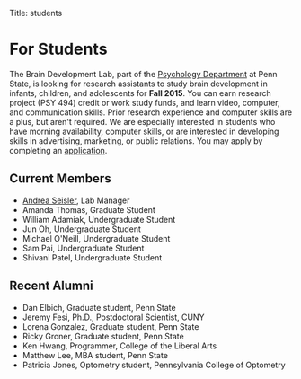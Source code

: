 Title: students

# For Students

The Brain Development Lab, part of the [Psychology Department](http://psych.la.psu.edu) at Penn State, is looking for research assistants to study brain development in infants, children, and adolescents for **Fall 2015**. You can earn research project (PSY 494) credit or work study funds, and learn video, computer, and communication skills. Prior research experience and computer skills are a plus, but aren't required. We are especially interested in students who have morning availability, computer skills, or are interested in developing skills in advertising, marketing, or public relations. You may apply by completing an [application](https://docs.google.com/forms/d/1HgafpfTVPyMk_Wzf4b_ubzig_fs4lFGS6qh_y0sa0uE/viewform).
    
## Current Members

- [Andrea Seisler](mailto:ars17psu@gmail.com), Lab Manager
- Amanda Thomas, Graduate Student
- William Adamiak, Undergraduate Student
- Jun Oh, Undergraduate Student
- Michael O'Neill, Undergraduate Student
- Sam Pai, Undergraduate Student
- Shivani Patel, Undergraduate Student

## Recent Alumni

- Dan Elbich, Graduate student, Penn State
- Jeremy Fesi, Ph.D., Postdoctoral Scientist, CUNY
- Lorena Gonzalez, Graduate student, Penn State
- Ricky Groner, Graduate student, Penn State
- Ken Hwang, Programmer, College of the Liberal Arts
- Matthew Lee, MBA student, Penn State
- Patricia Jones, Optometry student, Pennsylvania College of Optometry
